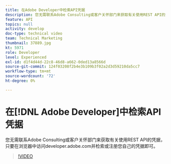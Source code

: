 ```yaml
---
title: 在Adobe Developer中检索API凭据
description: 您无需联系Adobe Consulting或客户关怀部门来获取有关使用REST API的凭据，只要在浏览器中访问developer.adobe.com并检索或注册您自己的凭据即可。
feature: API
topics: null
activity: develop
doc-type: technical video
team: Technical Marketing
thumbnail: 37889.jpg
kt: 5971
role: Developer
level: Experienced
exl-id: d1f4d44d-22c8-46d8-a662-0ded13a8566d
source-git-commit: 124f03208f2b4e3b109b3f02a2d3d59210da5cc7
workflow-type: tm+mt
source-wordcount: '72'
ht-degree: 0%

---
```


# 在[!DNL Adobe Developer]中检索API凭据

您无需联系Adobe Consulting或客户关怀部门来获取有关使用REST API的凭据，只要在浏览器中访问developer.adobe.com并检索或注册您自己的凭据即可。

>[!VIDEO](https://video.tv.adobe.com/v/326846/?quality=12&learn=on&captions=chi_hans)
